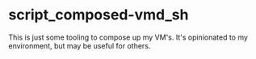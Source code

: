 # script_composed-vmd_sh
This is just some tooling to compose up my VM's. It's opinionated to my environment, but may be useful for others.
